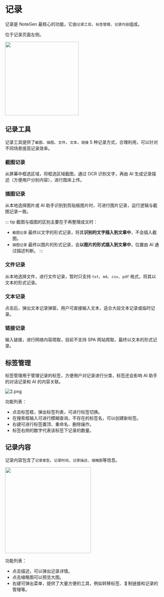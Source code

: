 # 记录

记录是 NoteGen 最核心的功能，它由`记录工具`、`标签管理`、`记录内容`组成。

位于记录页面左侧。

<img width="240" src="https://s2.loli.net/2025/05/23/7TpehH9ZAOF8Cuw.png" />

## 记录工具

记录工具提供了`截图`、`插图`、`文件`、`文本`、`链接` 5 种记录方式，合理利用，可以针对不同场景提高记录效率。

<h3><ScanText />截图记录</h3>

从屏幕中框选区域，将框选区域截图，通过 OCR 识别文字，再由 AI 生成记录描述（方便用户分别内容），进行图床上传。

<h3><ImagePlus />插图记录</h3>

从本地选择图片或 AI 助手识别到剪贴板图片时，可进行图片记录，运行逻辑与截图记录一致。

::: tip 截图与插图的区别主要在于再整理成文时：
- `截图记录` 最终以文字的形式记录，将其**识别的文字插入到文章中**，不会插入截图。
- `插图记录` 最终以图片的形式记录，会**以图片的形式插入到文章中**，位置由 AI 通过描述判断。
:::

<h3><FilePlus />文件记录</h3>

从本地选择文件，进行文件记录，暂时只支持 `txt`、`md`、`csv`、`pdf` 格式，将其以文本的形式记录。

<h3><CopySlash />文本记录</h3>

点击后，弹出文本记录弹窗，用户可直接输入文本，适合大段文本记录或临时记录。

<h3><Link />链接记录</h3>

输入链接，进行网络内容爬取，目前不支持 SPA 网站爬取，最终以文本的形式记录。

## 标签管理

标签管理用于管理记录的标签，方便用户对记录进行分类，标签还会影响 AI 助手的对话记录和 AI 的内容关联。

![2.png](https://s2.loli.net/2025/05/23/VmhnPKqAlZt5xsk.png)

功能列表：

- 点击标签框，弹出标签列表，可进行标签切换。
- 在搜索框输入可进行模糊查询，不存在的标签名，可以创建新标签。
- 右键可进行标签置顶、重命名、删除操作。
- 标签右侧的数字代表该标签下记录的数量。

## 记录内容

记录内容包含了`记录类型`、`记录时间`、`记录描述`、`缩略图`等信息。

<img width="280" src="https://s2.loli.net/2025/05/23/bYT1HlExqBWSLh5.png" />

功能列表：

- 点击描述，可以弹出记录详情。
- 点击缩略图可以预览大图。
- 右键可弹出菜单，提供了大量方便的工具，例如转移标签、复制链接和记录的管理等。

<script setup>
import { ScanText, ImagePlus, FilePlus, CopySlash, Link } from 'lucide-vue-next'
</script>

<style scoped>
h3 {
  display: flex;
  align-items: center;
  gap: 8px;
}
</style>